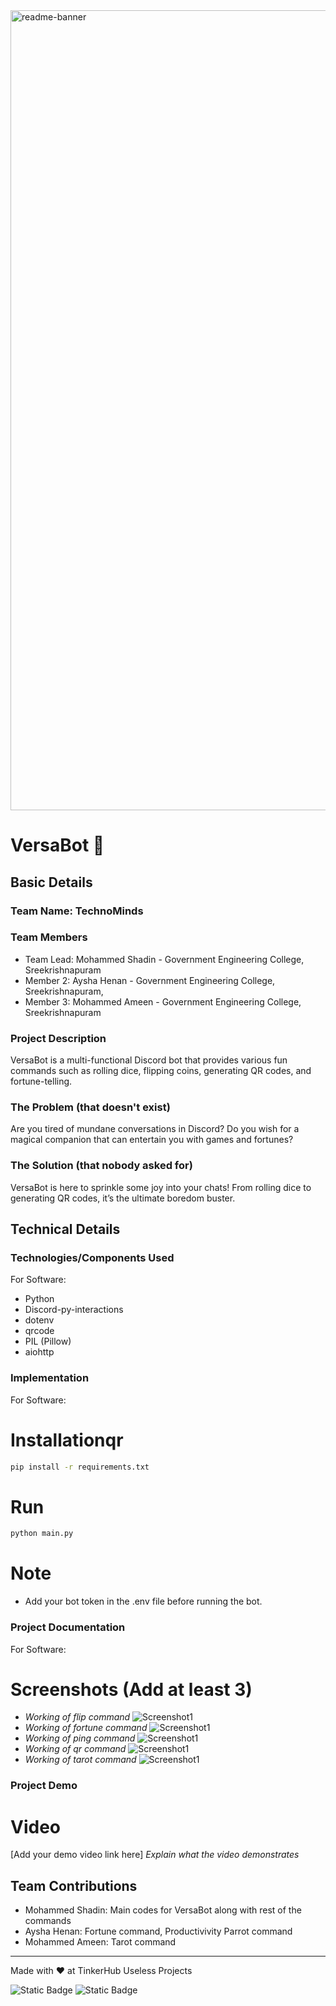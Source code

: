 <img width="1280" alt="readme-banner" src="https://github.com/user-attachments/assets/35332e92-44cb-425b-9dff-27bcf1023c6c">

# VersaBot 🎯


## Basic Details
### Team Name: TechnoMinds


### Team Members
- Team Lead: Mohammed Shadin - Government Engineering College, Sreekrishnapuram
- Member 2: Aysha Henan - Government Engineering College, Sreekrishnapuram,
- Member 3: Mohammed Ameen - Government Engineering College, Sreekrishnapuram

### Project Description
VersaBot is a multi-functional Discord bot that provides various fun commands such as rolling dice, flipping coins, generating QR codes, and fortune-telling.

### The Problem (that doesn't exist)
Are you tired of mundane conversations in Discord? Do you wish for a magical companion that can entertain you with games and fortunes?

### The Solution (that nobody asked for)
VersaBot is here to sprinkle some joy into your chats! From rolling dice to generating QR codes, it’s the ultimate boredom buster.

## Technical Details
### Technologies/Components Used
For Software:
- Python
-  Discord-py-interactions
- dotenv
- qrcode
- PIL (Pillow)
- aiohttp



### Implementation
For Software:
# Installationqr
```bash
pip install -r requirements.txt
```
# Run
```bash
python main.py
```
# Note
- Add your bot token in the .env file before running the bot.

### Project Documentation
For Software:

# Screenshots (Add at least 3)
- *Working of flip command*
![Screenshot1](src/flip.gif)
- *Working of fortune command*
![Screenshot1](src/fortune.gif)
- *Working of ping command*
![Screenshot1](src/ping.gif)
- *Working of qr command*
![Screenshot1](src/qr.gif)
- *Working of tarot command*
![Screenshot1](src/tarot.gif)


### Project Demo
# Video
[Add your demo video link here]
*Explain what the video demonstrates*


## Team Contributions
- Mohammed Shadin: Main codes for VersaBot along with rest of the commands
- Aysha Henan: Fortune command, Productivivity Parrot command
- Mohammed Ameen: Tarot command

---
Made with ❤️ at TinkerHub Useless Projects 

![Static Badge](https://img.shields.io/badge/TinkerHub-24?color=%23000000&link=https%3A%2F%2Fwww.tinkerhub.org%2F)
![Static Badge](https://img.shields.io/badge/UselessProject--24-24?link=https%3A%2F%2Fwww.tinkerhub.org%2Fevents%2FQ2Q1TQKX6Q%2FUseless%2520Projects)
